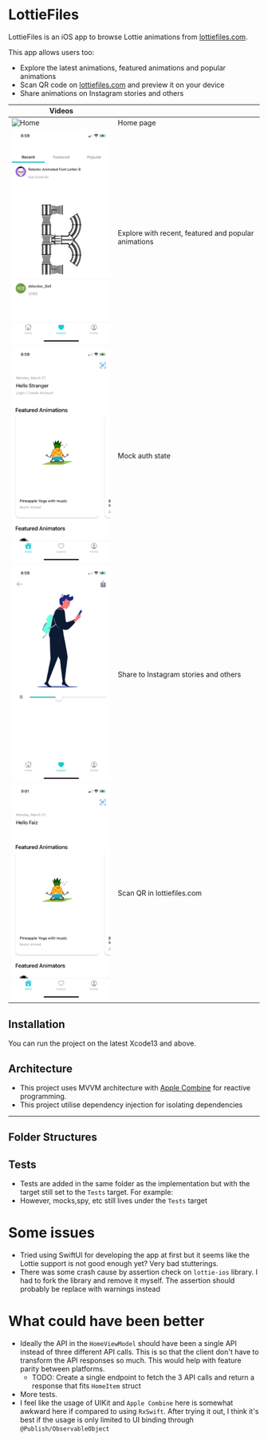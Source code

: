 # LottieFiles

LottieFiles is an iOS app to browse Lottie animations from [lottiefiles.com](https://lottiefiles.com/).

This app allows users too:

- Explore the latest animations, featured animations and popular animations
- Scan QR code on [lottiefiles.com](https://lottiefiles.com/) and preview it on your device
- Share animations on Instagram stories and others

| Videos  |   |
|---|---|
| ![Home](assets/home.gif?raw=true)  | Home page |
| ![Explore](assets/explore-lottie.gif?raw=true)  | Explore with recent, featured and popular animations  |
| ![Login](assets/mock-login.gif?raw=true) | Mock auth state |
| ![Share](assets/share-animation.gif?raw=true) | Share to Instagram stories and others |
| ![Scan](assets/scan-qr-lottie.gif?raw=true) | Scan QR in lottiefiles.com |

## Installation

You can run the project on the latest Xcode13 and above.

## Architecture

- This project uses MVVM architecture with [Apple Combine][1] for reactive programming.
- This project utilise dependency injection for isolating dependencies

---

## Folder Structures



## Tests

- Tests are added in the same folder as the implementation but with the target still set to the `Tests` target. For example:
- However, mocks,spy, etc still lives under the `Tests` target

# Some issues

- Tried using SwiftUI for developing the app at first but it seems like the Lottie support is not good enough yet? Very bad stutterings.
- There was some crash cause by assertion check on `lottie-ios` library. I had to fork the library and remove it myself. 
The assertion should probably be replace with warnings instead

# What could have been better
- Ideally the API in the `HomeViewModel` should have been a single API instead of three different API calls. 
This is so that the client don't have to transform the API responses so much. This would help with feature parity between platforms.
  - TODO: Create a single endpoint to fetch the 3 API calls and return a response that fits `HomeItem` struct
- More tests.
- I feel like the usage of UIKit and `Apple Combine` here is somewhat awkward here if compared to using `RxSwift`. After trying it out, 
I think it's best if the usage is only limited to UI binding through `@Publish/ObservableObject`

[1]: https://developer.apple.com/documentation/combine
